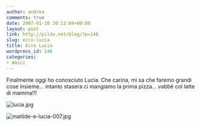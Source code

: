 ```yaml
---
author: andrea
comments: true
date: 2007-01-10 20:12:04+00:00
layout: post
link: http://pilde.net/blog/?p=146
slug: ecco-lucia
title: Ecco Lucia
wordpress_id: 146
categories:
- Amici
---
```


Finalmente oggi ho conosciuto Lucia. Che carina, mi sa che faremo grandi cose insieme... intanto stasera ci mangiamo la prima pizza... vabbè col latte di mamma!!!

![lucia.jpg](http://pilde.net/blog/wp-content/uploads/2007/01/lucia.jpg)

![matilde-e-lucia-007.jpg](http://pilde.net/blog/wp-content/uploads/2007/01/matilde-e-lucia-007.jpg)

